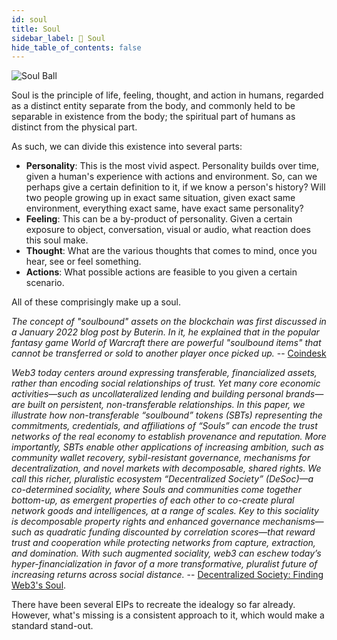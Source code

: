 ```yaml
---
id: soul
title: Soul
sidebar_label: 🧬 Soul
hide_table_of_contents: false
---
```


![Soul Ball](/img/guide/soul-ball.png "Soul Ball")

Soul is the principle of life, feeling, thought, and action in humans, regarded as a distinct entity separate from the body, and commonly held to be separable in existence from the body; the spiritual part of humans as distinct from the physical part.

As such, we can divide this existence into several parts:

- **Personality**: This is the most vivid aspect. Personality builds over time, given a human's experience with actions and environment. So, can we perhaps give a certain definition to it, if we know a person's history? Will two people growing up in exact same situation, given exact same environment, everything exact same, have exact same personality?
- **Feeling**: This can be a by-product of personality. Given a certain exposure to object, conversation, visual or audio, what reaction does this soul make.
- **Thought**: What are the various thoughts that comes to mind, once you hear, see or feel something.
- **Actions**: What possible actions are feasible to you given a certain scenario.

All of these comprisingly make up a soul.

_The concept of "soulbound" assets on the blockchain was first discussed in a January 2022 blog post by Buterin. In it, he explained that in the popular fantasy game World of Warcraft there are powerful "soulbound items" that cannot be transferred or sold to another player once picked up._ -- [Coindesk](https://www.coindesk.com/learn/what-are-soulbound-tokens-the-non-transferrable-nft-explained/)

_Web3 today centers around expressing transferable, financialized assets, rather than encoding social relationships of trust. Yet many core economic activities—such as uncollateralized lending and building personal brands—are built on persistent, non-transferable relationships. In this paper, we illustrate how non-transferable “soulbound” tokens (SBTs) representing the commitments, credentials, and affiliations of “Souls” can encode the trust networks of the real economy to establish provenance and reputation. More importantly, SBTs enable other applications of increasing ambition, such as community wallet recovery, sybil-resistant governance, mechanisms for decentralization, and novel markets with decomposable, shared rights. We call this richer, pluralistic ecosystem “Decentralized Society” (DeSoc)—a co-determined sociality, where Souls and communities come together bottom-up, as emergent properties of each other to co-create plural network goods and intelligences, at a range of scales. Key to this sociality is decomposable property rights and enhanced governance mechanisms—such as quadratic funding discounted by correlation scores—that reward trust and cooperation while protecting networks from capture, extraction, and domination. With such augmented sociality, web3 can eschew today’s hyper-financialization in favor of a more transformative, pluralist future of increasing returns across social distance._ -- [Decentralized Society: Finding Web3's Soul](https://papers.ssrn.com/sol3/papers.cfm?abstract_id=4105763).

There have been several EIPs to recreate the idealogy so far already. However, what's missing is a consistent approach to it, which would make a standard stand-out.
